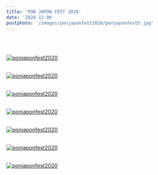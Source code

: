 ```yaml
---
title: 'PON JAPON FEST 2020'
date: '2020-12-06'
postphoto: '/images/ponjaponfest2020/ponjaponfest5.jpg'
---
```

<br>
<br>

[![ponjaponfest2020](/images/ponjaponfest2020/ponjaponfest1.jpg)](https://www.instagram.com/p/CIYD22_Jr26/?utm_source=ig_web_copy_link)
<br>
<br>

[![ponjaponfest2020](/images/ponjaponfest2020/ponjaponfest2.jpg)](https://www.instagram.com/p/CIYGbzcJcyu/?utm_source=ig_web_copy_link)
<br>
<br>

[![ponjaponfest2020](/images/ponjaponfest2020/ponjaponfest3.jpg)](https://www.instagram.com/pokaryosy)
<br>
<br>

[![ponjaponfest2020](/images/ponjaponfest2020/ponjaponfest4.jpg)](https://www.instagram.com/pokaryosy)
<br>
<br>

[![ponjaponfest2020](/images/ponjaponfest2020/ponjaponfest5.jpg)](https://www.instagram.com/pokaryosy)
<br>
<br>

[![ponjaponfest2020](/images/ponjaponfest2020/ponjaponfest6.jpg)](https://www.instagram.com/pokaryosy)
<br>
<br>

[![ponjaponfest2020](/images/ponjaponfest2020/ponjaponfest7.jpg)](https://www.instagram.com/pokaryosy)
<br>
<br>



<br>
<br>
<!--
#h1
##h2
###h3
####h4
#####h5
######h6
- brabra is list
**bold text**
_Italic_ or *Italic*

-->

<center>
© 2024 YOSY
</center>
<br>